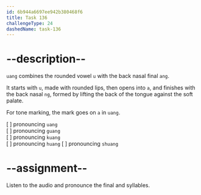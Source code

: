 ```yaml
---
id: 6b944a6697ee942b380468f6
title: Task 136
challengeType: 24
dashedName: task-136
---
```


<!--SPEAKING-->

<!-- (Audio) A: uang, guang, kuang, huang, shuang -->

# --description--

`uang` combines the rounded vowel `u` with the back nasal final `ang`.  

It starts with `u`, made with rounded lips, then opens into `a`, and finishes with the back nasal `ng`, formed by lifting the back of the tongue against the soft palate.  

For tone marking, the mark goes on `a` in `uang`.

[ ] pronouncing `uang`  
[ ] pronouncing `guang`  
[ ] pronouncing `kuang`  
[ ] pronouncing `huang`
[ ] pronouncing `shuang`

# --assignment--

Listen to the audio and pronounce the final and syllables.
